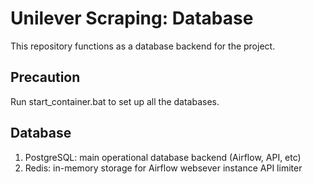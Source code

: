 # Unilever Scraping: Database
This repository functions as a database backend for the project.

## Precaution
Run start_container.bat to set up all the databases.

## Database
1. PostgreSQL: main operational database backend (Airflow, API, etc)
2. Redis: in-memory storage for Airflow websever instance API limiter
